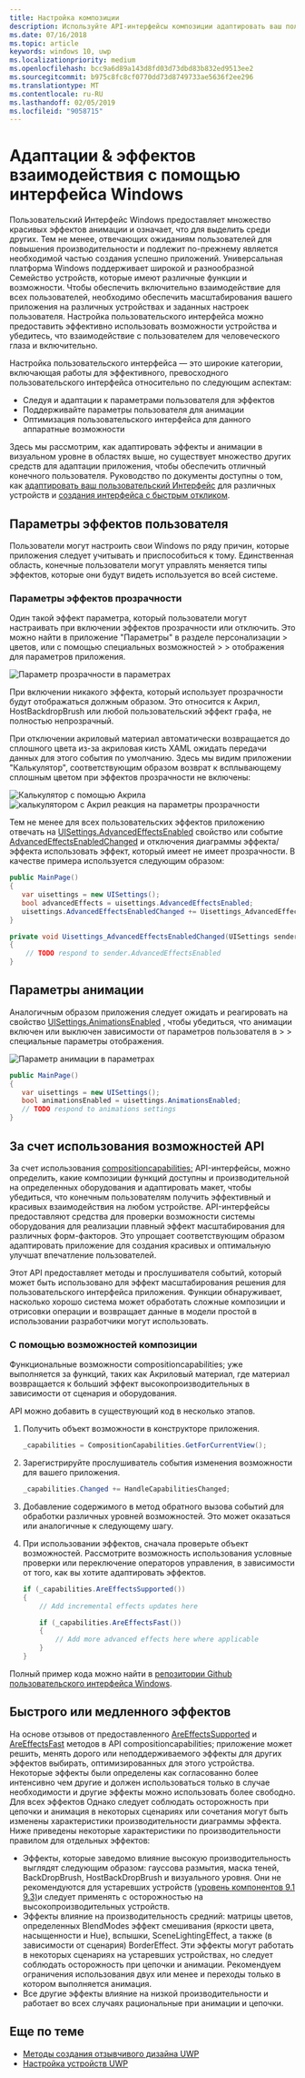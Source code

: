 ```yaml
---
title: Настройка композиции
description: Используйте API-интерфейсы композиции адаптировать ваш пользовательский Интерфейс, оптимизировать производительность и параметры пользователя и характеристики устройства.
ms.date: 07/16/2018
ms.topic: article
keywords: windows 10, uwp
ms.localizationpriority: medium
ms.openlocfilehash: bcc9a6d89a143d8fd03d73dbd83b832ed9513ee2
ms.sourcegitcommit: b975c8fc8cf0770dd73d8749733ae5636f2ee296
ms.translationtype: MT
ms.contentlocale: ru-RU
ms.lasthandoff: 02/05/2019
ms.locfileid: "9058715"
---
```

# <a name="tailoring-effects--experiences-using-windows-ui"></a>Адаптации & эффектов взаимодействия с помощью интерфейса Windows

Пользовательский Интерфейс Windows предоставляет множество красивых эффектов анимации и означает, что для выделить среди других. Тем не менее, отвечающих ожиданиям пользователей для повышения производительности и подлежит по-прежнему является необходимой частью создания успешно приложений. Универсальная платформа Windows поддерживает широкой и разнообразной Семейство устройств, которые имеют различные функции и возможности. Чтобы обеспечить включительно взаимодействие для всех пользователей, необходимо обеспечить масштабирования вашего приложения на различных устройствах и заданных настроек пользователя. Настройка пользовательского интерфейса можно предоставить эффективно использовать возможности устройства и убедитесь, что взаимодействие с пользователем для человеческого глаза и включительно.

Настройка пользовательского интерфейса — это широкие категории, включающая работы для эффективного, превосходного пользовательского интерфейса относительно по следующим аспектам:

- Следуя и адаптации к параметрами пользователя для эффектов
- Поддерживайте параметры пользователя для анимации
- Оптимизация пользовательского интерфейса для данного аппаратные возможности

Здесь мы рассмотрим, как адаптировать эффекты и анимации в визуальном уровне в областях выше, но существует множество других средств для адаптации приложения, чтобы обеспечить отличный конечного пользователя. Руководство по документы доступны о том, как [адаптировать ваш пользовательский Интерфейс](/windows/uwp/design/layout/screen-sizes-and-breakpoints-for-responsive-design) для различных устройств и [создания интерфейса с быстрым откликом](/windows/uwp/design/layout/responsive-design).

## <a name="user-effects-settings"></a>Параметры эффектов пользователя

Пользователи могут настроить свои Windows по ряду причин, которые приложения следует учитывать и приспособиться к тому. Единственная область, конечные пользователи могут управлять меняется типы эффектов, которые они будут видеть используется во всей системе.

### <a name="transparency-effects-settings"></a>Параметры эффектов прозрачности

Один такой эффект параметра, который пользователи могут настраивать при включении эффектов прозрачности или отключить. Это можно найти в приложение "Параметры" в разделе персонализации > цветов, или с помощью специальных возможностей > > отображения для параметров приложения.

![Параметр прозрачности в параметрах](images/tailoring-transparency-setting.png)

При включении никакого эффекта, который использует прозрачности будут отображаться должным образом. Это относится к Акрил, HostBackdropBrush или любой пользовательский эффект графа, не полностью непрозрачный.

При отключении акриловый материал автоматически возвращается до сплошного цвета из-за акриловая кисть XAML ожидать передачи данных для этого события по умолчанию. Здесь мы видим приложении "Калькулятор", соответствующим образом возврат к всплывающему сплошным цветом при эффектов прозрачности не включены:

![Калькулятор с помощью Акрила](images/tailoring-acrylic.png)
![калькулятором с Акрил реакция на параметры прозрачности](images/tailoring-acrylic-fallback.png)

Тем не менее для всех пользовательских эффектов приложению отвечать на [UISettings.AdvancedEffectsEnabled](https://docs.microsoft.com/uwp/api/windows.ui.viewmanagement.uisettings.advancedeffectsenabledchanged) свойство или событие [AdvancedEffectsEnabledChanged](https://docs.microsoft.com/uwp/api/windows.ui.viewmanagement.uisettings.advancedeffectsenabledchanged) и отключения диаграммы эффекта/эффекта использовать эффект, который имеет не имеет прозрачности. В качестве примера используется следующим образом:

```cs
public MainPage()
{
   var uisettings = new UISettings();
   bool advancedEffects = uisettings.AdvancedEffectsEnabled;
   uisettings.AdvancedEffectsEnabledChanged += Uisettings_AdvancedEffectsEnabledChanged;
}

private void Uisettings_AdvancedEffectsEnabledChanged(UISettings sender, object args)
{
    // TODO respond to sender.AdvancedEffectsEnabled
}
```

## <a name="animations-settings"></a>Параметры анимации

Аналогичным образом приложения следует ожидать и реагировать на свойство [UISettings.AnimationsEnabled](https://docs.microsoft.com/uwp/api/windows.ui.viewmanagement.uisettings.animationsenabled) , чтобы убедиться, что анимации включен или выключен зависимости от параметров пользователя в > > специальные параметры отображения.

![Параметр анимации в параметрах](images/tailoring-animations-setting.png)

```cs
public MainPage()
{
   var uisettings = new UISettings();
   bool animationsEnabled = uisettings.AnimationsEnabled;
   // TODO respond to animations settings
}

```

## <a name="leveraging-the-capabilities-api"></a>За счет использования возможностей API

За счет использования [compositioncapabilities;](/uwp/api/windows.ui.composition.compositioncapabilities) API-интерфейсы, можно определить, какие композиции функций доступны и производительной на определенных оборудования и адаптировать макет, чтобы убедиться, что конечным пользователям получить эффективный и красивых взаимодействия на любом устройстве. API-интерфейсы предоставляют средства для проверки возможности системы оборудования для реализации плавный эффект масштабирования для различных форм-факторов. Это упрощает соответствующим образом адаптировать приложение для создания красивых и оптимальную улучшат впечатление пользователей.

Этот API предоставляет методы и прослушивателя событий, который может быть использовано для эффект масштабирования решения для пользовательского интерфейса приложения. Функции обнаруживает, насколько хорошо система может обработать сложные композиции и отрисовки операции и возвращает данные в модели простой в использовании разработчики могут использовать.

### <a name="using-composition-capabilities"></a>С помощью возможностей композиции

Функциональные возможности compositioncapabilities; уже выполняется за функций, таких как Акриловый материал, где материал возвращается к больший эффект высокопроизводительных в зависимости от сценария и оборудования.

API можно добавить в существующий код в несколько этапов.

1. Получить объект возможности в конструкторе приложения.

    ```cs
    _capabilities = CompositionCapabilities.GetForCurrentView();
    ```

1. Зарегистрируйте прослушиватель события изменения возможности для вашего приложения.

    ```cs
    _capabilities.Changed += HandleCapabilitiesChanged;
    ```

1. Добавление содержимого в метод обратного вызова событий для обработки различных уровней возможностей. Это может оказаться или аналогичные к следующему шагу.
1. При использовании эффектов, сначала проверьте объект возможностей. Рассмотрите возможность использования условные проверки или переключение операторов управления, в зависимости от того, как вы хотите адаптировать эффектов.

    ```cs
    if (_capabilities.AreEffectsSupported())
    {
        // Add incremental effects updates here

        if (_capabilities.AreEffectsFast())
        {
            // Add more advanced effects here where applicable
        }
    }
    ```

Полный пример кода можно найти в [репозитории Github пользовательского интерфейса Windows](https://github.com/Microsoft/WindowsUIDevLabs/tree/master/SampleGallery/Samples/SDK%2015063/CompCapabilities).

## <a name="fast-vs-slow-effects"></a>Быстрого или медленного эффектов

На основе отзывов от предоставленного [AreEffectsSupported](/uwp/api/windows.ui.composition.compositioncapabilities.areeffectssupported) и [AreEffectsFast](/uwp/api/windows.ui.composition.compositioncapabilities.areeffectsfast) методов в API compositioncapabilities; приложение может решить, менять дорого или неподдерживаемого эффекты для других эффектов выбирать, оптимизированных для этого устройства. Некоторые эффекты были определены как согласованно более интенсивно чем другие и должен использоваться только в случае необходимости и другие эффекты можно использовать более свободно. Для всех эффектов Однако следует соблюдать осторожность при цепочки и анимация в некоторых сценариях или сочетания могут быть изменены характеристики производительности диаграммы эффекта. Ниже приведены некоторые характеристики по производительности правилом для отдельных эффектов:

- Эффекты, которые заведомо влияние высокую производительность выглядят следующим образом: гауссова размытия, маска теней, BackDropBrush, HostBackDropBrush и визуального уровня. Они не рекомендуются для устаревших устройств [(уровень компонентов 9.1 9.3)](https://msdn.microsoft.com/library/windows/desktop/ff476876(v=vs.85).aspx)и следует применять с осторожностью на высокопроизводительных устройств.
- Эффекты влияние на производительность средний: матрицы цветов, определенных BlendModes эффект смешивания (яркости цвета, насыщенности и Hue), вспышки, SceneLightingEffect, а также (в зависимости от сценария) BorderEffect. Эти эффекты могут работать в некоторых сценариях на устаревших устройствах, но следует соблюдать осторожность при цепочки и анимации. Рекомендуем ограничения использования двух или менее и переходы только в котором выполняется анимация.
- Все другие эффекты влияние на низкой производительности и работает во всех случаях рациональные при анимации и цепочки.

## <a name="related-articles"></a>Еще по теме

- [Методы создания отзывчивого дизайна UWP](https://docs.microsoft.com/windows/uwp/design/layout/responsive-design)
- [Настройка устройств UWP](https://docs.microsoft.com/windows/uwp/design/layout/screen-sizes-and-breakpoints-for-responsive-design)
